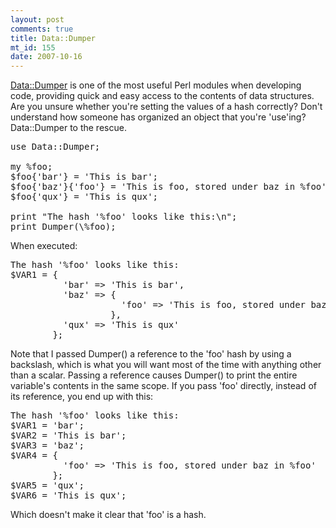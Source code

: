 ```yaml
--- 
layout: post
comments: true
title: Data::Dumper
mt_id: 155
date: 2007-10-16
---
```

[Data::Dumper](http://perldoc.perl.org/Data/Dumper.html) is one of the most useful Perl modules when developing code, providing quick and easy access to the contents of data structures.  Are you unsure whether you're setting the values of a hash correctly?  Don't understand how someone has organized an object that you're 'use'ing?  Data::Dumper to the rescue.

<pre>
use Data::Dumper;

my %foo;
$foo{'bar'} = 'This is bar';
$foo{'baz'}{'foo'} = 'This is foo, stored under baz in %foo';
$foo{'qux'} = 'This is qux';

print "The hash '%foo' looks like this:\n";
print Dumper(\%foo);
</pre>

When executed:
<pre>
The hash '%foo' looks like this:
$VAR1 = {
          'bar' => 'This is bar',
          'baz' => {
                     'foo' => 'This is foo, stored under baz in %foo'
                   },
          'qux' => 'This is qux'
        };
</pre>

Note that I passed Dumper() a reference to the 'foo' hash by using a backslash, which is what you will want most of the time with anything other than a scalar.  Passing a reference causes Dumper() to print the entire variable's contents in the same scope.  If you pass 'foo' directly, instead of its reference, you end up with this:
<pre>
The hash '%foo' looks like this:
$VAR1 = 'bar';
$VAR2 = 'This is bar';
$VAR3 = 'baz';
$VAR4 = {
          'foo' => 'This is foo, stored under baz in %foo'
        };
$VAR5 = 'qux';
$VAR6 = 'This is qux';
</pre>

Which doesn't make it clear that 'foo' is a hash.
